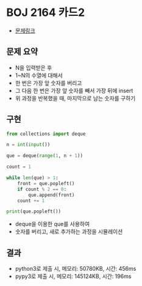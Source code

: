 # BOJ 2164 카드2

- [문제링크](https://www.acmicpc.net/problem/2164)

## 문제 요약

- N을 입력받은 후
- 1~N의 수열에 대해서
- 한 번은 가장 앞 숫자를 버리고
- 그 다음 한 번은 가장 앞 숫자를 빼서 가장 뒤에 insert
- 위 과정을 반복했을 때, 마지막으로 남는 숫자를 구하기

## 구현

```python
from collections import deque

n = int(input())

que = deque(range(1, n + 1))

count = 1

while len(que) > 1:
    front = que.popleft()
    if count % 2 == 0:
        que.append(front)
    count += 1

print(que.popleft())

```

- deque을 이용한 que를 사용하여
- 숫자를 버리고, 새로 추가하는 과정을 시뮬레이션

## 결과

- python3로 제출 시, 메모리: 50780KB, 시간: 456ms
- pypy3로 제출 시, 메모리: 145124KB, 시간: 196ms
